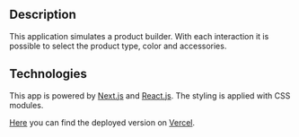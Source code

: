 ## Description

This application simulates a product builder. With each interaction it is possible to select the product type, color and accessories.

## Technologies

This app is powered by [Next.js](https://nextjs.org) and [React.js](https://react.dev/).
The styling is applied with CSS modules.

[Here](product-builder-hjzd-ixfq9mqbc-jusegit.vercel.app) you can find the deployed version on [Vercel](https://vercel.com/).
